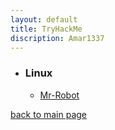 ```yaml
---
layout: default
title: TryHackMe
discription: Amar1337
---
```


- ### Linux
    - [<p1> Mr-Robot </p1>](./boxes/mr-robot-thm.md)


[back to main page](./)
